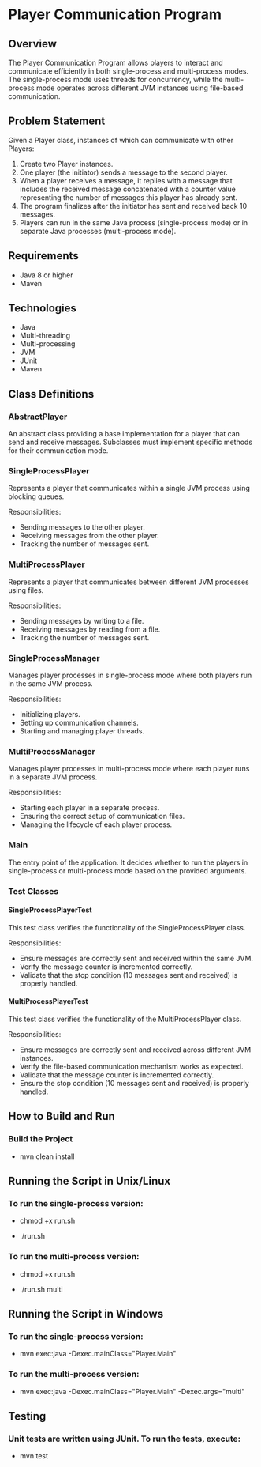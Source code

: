 # Player Communication Program

## Overview

The Player Communication Program allows players to interact and communicate efficiently in both single-process and multi-process modes. The single-process mode uses threads for concurrency, while the multi-process mode operates across different JVM instances using file-based communication.

## Problem Statement

Given a Player class, instances of which can communicate with other Players:
1. Create two Player instances.
2. One player (the initiator) sends a message to the second player.
3. When a player receives a message, it replies with a message that includes the received message concatenated with a counter value representing the number of messages this player has already sent.
4. The program finalizes after the initiator has sent and received back 10 messages.
5. Players can run in the same Java process (single-process mode) or in separate Java processes (multi-process mode).

## Requirements

- Java 8 or higher
- Maven

## Technologies

- Java
- Multi-threading
- Multi-processing
- JVM
- JUnit
- Maven

## Class Definitions

### AbstractPlayer

An abstract class providing a base implementation for a player that can send and receive messages. Subclasses must implement specific methods for their communication mode.

### SingleProcessPlayer

Represents a player that communicates within a single JVM process using blocking queues.

Responsibilities:
- Sending messages to the other player.
- Receiving messages from the other player.
- Tracking the number of messages sent.

### MultiProcessPlayer

Represents a player that communicates between different JVM processes using files.

Responsibilities:
- Sending messages by writing to a file.
- Receiving messages by reading from a file.
- Tracking the number of messages sent.

### SingleProcessManager

Manages player processes in single-process mode where both players run in the same JVM process.

Responsibilities:
- Initializing players.
- Setting up communication channels.
- Starting and managing player threads.

### MultiProcessManager

Manages player processes in multi-process mode where each player runs in a separate JVM process.

Responsibilities:
- Starting each player in a separate process.
- Ensuring the correct setup of communication files.
- Managing the lifecycle of each player process.

### Main

The entry point of the application. It decides whether to run the players in single-process or multi-process mode based on the provided arguments.

### Test Classes

#### SingleProcessPlayerTest

This test class verifies the functionality of the SingleProcessPlayer class.

Responsibilities:
- Ensure messages are correctly sent and received within the same JVM.
- Verify the message counter is incremented correctly.
- Validate that the stop condition (10 messages sent and received) is properly handled.

#### MultiProcessPlayerTest

This test class verifies the functionality of the MultiProcessPlayer class.

Responsibilities:
- Ensure messages are correctly sent and received across different JVM instances.
- Verify the file-based communication mechanism works as expected.
- Validate that the message counter is incremented correctly.
- Ensure the stop condition (10 messages sent and received) is properly handled.

## How to Build and Run

### Build the Project

- mvn clean install

## Running the Script in Unix/Linux

### To run the single-process version:

- chmod +x run.sh

- ./run.sh

### To run the multi-process version:

- chmod +x run.sh

- ./run.sh multi


## Running the Script in Windows

### To run the single-process version:

- mvn exec:java -Dexec.mainClass="Player.Main"

### To run the multi-process version:

- mvn exec:java -Dexec.mainClass="Player.Main" -Dexec.args="multi"

## Testing

### Unit tests are written using JUnit. To run the tests, execute:

- mvn test








